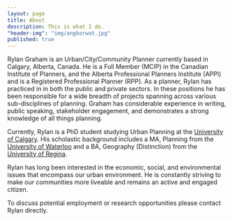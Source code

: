 ```yaml
---
layout: page
title: About
description: This is what I do.
"header-img": "img/angkorwat.jpg"
published: true
---
```


Rylan Graham is an Urban/City/Community Planner currently based in Calgary, Alberta, Canada. He is a Full Member (MCIP) in the Canadian Institute of Planners, and the Alberta Professional Planners Institute (APPI) and is a Registered Professional Planner (RPP). As a planner, Rylan has practiced in in both the public and private sectors. In these positions he has been responsible for a wide breadth of projects spanning across various sub-disciplines of planning. Graham has considerable experience in writing, public speaking, stakeholder engagement, and demonstrates a strong knowledge of all things planning.

Currently, Rylan is a PhD student studying Urban Planning at the [University of Calgary](http://ucalgary.ca). His scholastic background includes a MA, Planning from the [University of Waterloo](http://www.uwaterloo.ca) and a BA, Geography (Distinction) from the [University of Regina](http://www.uregina.ca).

Rylan has long been interested in the economic, social, and environmental issues that encompass our urban environment. He is constantly striving to make our communities more liveable and remains an active and engaged citizen.

To discuss potential employment or research opportunities please contact Rylan directly. 
